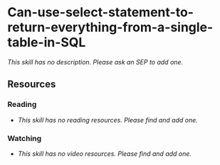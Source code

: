 # Can-use-select-statement-to-return-everything-from-a-single-table-in-SQL

_This skill has no description. Please ask an SEP to add one._

## Resources

### Reading

- _This skill has no reading resources. Please find and add one._

### Watching

- _This skill has no video resources. Please find and add one._
